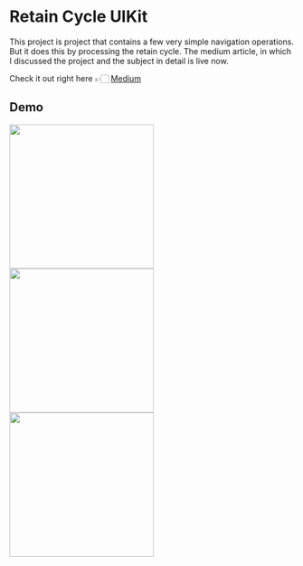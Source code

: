 # Retain Cycle UIKit

This project is project that contains a few very simple navigation operations. But it does this by processing the retain cycle. The medium article, in which I discussed the project and the subject in detail is live now.

Check it out right here 👉🏻 <a href="https://medium.com/@dev.mehmetates/retain-cycle-in-swift-7f38f05f9dd0"> Medium </a>

## Demo

<div>
  <img src="https://user-images.githubusercontent.com/74152011/198868838-73862de8-a7a9-48ac-8bc5-a6c0067c8af4.png" width=255>
  <img src="https://user-images.githubusercontent.com/74152011/198868909-d8fcdfef-670a-48ab-95f3-aedf4ad75cc8.png" width=255>
  <img src="https://user-images.githubusercontent.com/74152011/198868839-f678b6e8-0bd2-469e-8f5c-28b6d147c555.png" width=255>
</div>
